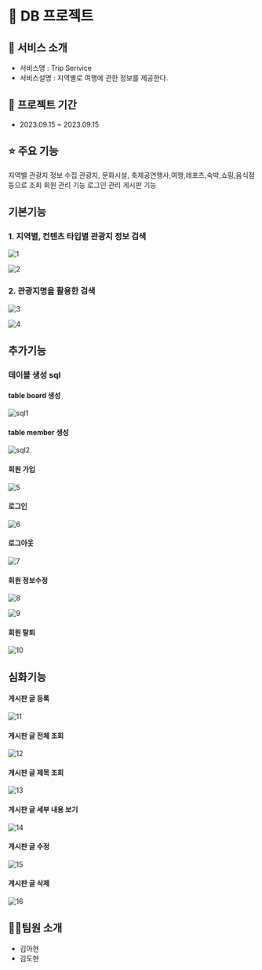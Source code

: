 # 🏪 DB 프로젝트

## 👀 서비스 소개
- 서비스명 : Trip Serivice
- 서비스설명 : 지역별로 여행에 관한 정보를 제공한다.

## 📅 프로젝트 기간
- 2023.09.15 ~ 2023.09.15

## ⭐ 주요 기능
지역별 관광지 정보 수집
관광지, 문화시설, 축제공연행사,여행,레포츠,숙박,쇼핑,음식점 등으로 조회
회원 관리 기능
로그인 관리
게시판 기능

## 기본기능

### 1. 지역별, 컨텐츠 타입별 관광지 정보 검색

![1](/uploads/62ef4e43e676729ec19bb21b9db9fb6c/1.PNG)

![2](/uploads/2263d835d14f00a72bd42e16b92d529b/2.png)

### 2. 관광지명을 활용한 검색

![3](/uploads/80242674434604de16be93a736f17bd0/3.png)

![4](/uploads/0ce5f42d270072def28c1c71f03dfe7d/4.png)

## 추가기능

### 테이블 생성 sql

#### table board 생성

![sql1](/uploads/675528a18a03d879c297152732a33fc1/sql1.png)

#### table member 생성

![sql2](/uploads/2e15ca997a7004d3f7614b4e3c26cd13/sql2.png)


#### 회원 가입

![5](/uploads/3f808d47a04d3d6f7980cf2cf5fabdca/5.png)
#### 로그인

![6](/uploads/c8396df11005a7394a516cd4d632c90e/6.png)
#### 로그아웃

![7](/uploads/08bfc8f453559adabf7f583d620e0191/7.png)
#### 회원 정보수정

![8](/uploads/52716770e1f7650ba56af11da38fd2e0/8.png)

![9](/uploads/4ab5581bdcc08bf7ec3c5b3313ec1ef1/9.png)

#### 회원 탈퇴

![10](/uploads/a8554a2e5b05550d5c2393b4bbaccd30/10.png)
 
## 심화기능
#### 게시판 글 등록

![11](/uploads/6c85d5b07584185c707ae7b912a1ddb2/11.png)
#### 게시판 글 전체 조회

![12](/uploads/a0cb38ba1f04b84fa05d2647dc147bef/12.png)
#### 게시판 글 제목 조회

![13](/uploads/1a8444156cc97bd895d795d4a591a2b8/13.png)
#### 게시판 글 세부 내용 보기

![14](/uploads/5d1edc88ce6de3bdfe0934620bf0535f/14.png)
#### 게시판 글 수정

![15](/uploads/ba318bbe4ccad88412dbe29d5004a37c/15.png)
#### 게시판 글 삭제

![16](/uploads/dd7064ecaa33bd9cb1fad87319a7e986/16.png)



## 👨‍💻팀원 소개

- 김아현
- 김도현
